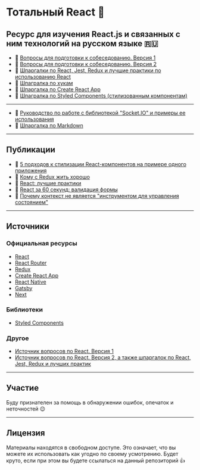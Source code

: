 # Тотальный React :metal:

## Ресурс для изучения React.js и связанных с ним технологий на русском языке :ru:

- :page_with_curl: [Вопросы для подготовки к собеседованию. Версия 1](questions-v1.md)
- :page_with_curl: [Вопросы для подготовки к собеседованию. Версия 2](questions-v2.md)
- :memo: [Шпаргалки по React, Jest, Redux и лучшие практики по использованию React](cheatsheets-bestpractices.md)
- :memo: [Шпагралка по хукам](./cheatsheets/hooks.md)
- :memo: [Шпаргалка по Create React App](./cheatsheets/create-react-app.md)
- :memo: [Шпагралка по Styled Components (стилизованным компонентам)](./cheatsheets/styled-components.md)

---

- :memo: [Руководство по работе с библиотекой "Socket.IO" и примеры ее использования](./cheatsheets/socket/README.md)
- :memo: [Шпаргалка по Markdown](./cheatsheets/markdown.md)

---

## Публикации

- :link: [5 подходов к стилизации React-компонентов на примере одного приложения](https://habr.com/ru/post/542630/)
- :link: [Кому с Redux жить хорошо](https://habr.com/ru/company/manychat/blog/541794/)
- :link: [React: лучшие практики](https://habr.com/ru/post/541320/)
- :link: [React за 60 секунд: валидация формы](https://habr.com/ru/post/540462/)
- :link: [Почему контекст не является "инструментом для управления состоянием"](https://habr.com/ru/post/539346/)

---

## Источники

### Официальная ресурсы

- [React](https://ru.reactjs.org/)
- [React Router](https://reactrouter.com/)
- [Redux](https://redux.js.org/)
- [Create React App](https://create-react-app.dev/)
- [React Native](https://reactnative.dev/)
- [Gatsby](https://www.gatsbyjs.com/)
- [Next](https://nextjs.org/)

### Библиотеки

- [Styled Components](https://styled-components.com/)

### Другое

- [Источник вопросов по React. Версия 1](https://github.com/sudheerj/reactjs-interview-questions)
- [Источник вопросов по React. Версия 2, а также шпаргалок по React, Jest, Redux и лучших практик](https://github.com/learning-zone/react-interview-questions)

---

## Участие

Буду признателен за помощь в обнаружении ошибок, опечаток и неточностей :wink:

---

## Лицензия

Материалы находятся в свободном доступе. Это означает, что вы можете их использовать как угодно по своему усмотрению. Будет круто, если при этом вы будете ссылаться на данный репозиторий :thumbsup: